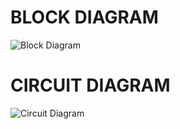 # **BLOCK DIAGRAM**

![Block Diagram](https://user-images.githubusercontent.com/94182282/142772868-545aa00e-d2de-49a2-b063-cc52ab0aaec8.png)

# **CIRCUIT DIAGRAM**

![Circuit Diagram](https://user-images.githubusercontent.com/94182282/142772888-007e3e70-83e7-4faa-a343-ba828a16aab6.png)
